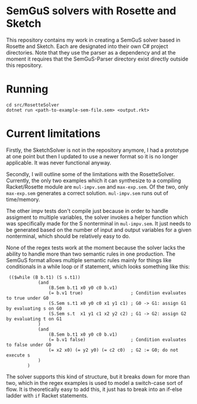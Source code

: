 # SemGuS solvers with Rosette and Sketch

This repository contains my work in creating a SemGuS solver based in Rosette and Sketch. Each are designated into their own C# project directories.
Note that they use the parser as a dependency and at the moment it requires that the SemGuS-Parser directory exist directly outside this repository.

# Running

```
cd src/RosetteSolver
dotnet run <path-to-example-sem-file.sem> <output.rkt>
```

# Current limitations

Firstly, the SketchSolver is not in the repository anymore, I had a prototype at one point but then I updated to use a newer format so it is no longer applicable. It was never functional anyway.

Secondly, I will outline some of the limitations with the RosetteSolver. Currently, the only two examples which it can synthesize to a compiling Racket/Rosette module are `mul-impv.sem` and `max-exp.sem`. Of the two, only `max-exp.sem` generates a correct solution. `mul-impv.sem` runs out of time/memory.

The other impv tests don't compile just because in order to handle assigment to multiple variables, the solver invokes a helper function which was specifically made for the S nonterminal in `mul-impv.sem`. It just needs to be generated based on the number of input and output variables for a given nonterminal, which should be relatively easy to do.

None of the regex tests work at the moment because the solver lacks the ability to handle more than two semantic rules in one production. The SemGuS format allows multiple semantic rules mainly for things like conditionals in a while loop or if statement, which looks something like this:

```
 (($while (B b.t1) (S s.t1))
            (and
                (B.Sem b.t1 x0 y0 c0 b.v1)
                (= b.v1 true)                  ; Condition evaluates to true under G0
                (S.Sem s.t1 x0 y0 c0 x1 y1 c1) ; G0 -> G1: assign G1 by evaluating s on G0
                (S.Sem s.t  x1 y1 c1 x2 y2 c2) ; G1 -> G2: assign G2 by evaluating t on G1
            )
            (and
                (B.Sem b.t1 x0 y0 c0 b.v1)
                (= b.v1 false)                 ; Condition evaluates to false under G0
                (= x2 x0) (= y2 y0) (= c2 c0)  ; G2 := G0; do not execute s
            )
        )
```

The solver supports this kind of structure, but it breaks down for more than two, which in the regex examples is used to model a switch-case sort of flow. It is theoretically easy to add this, it just has to break into an if-else ladder with `if` Racket statements.